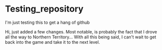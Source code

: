 # Testing_repository
I'm just testing this to get a hang of github

Hi, just added a few changes. Most notable, is probably the fact that I drove all the way to Northern Territory... With all this being said, I can't wait to get back into the game and take it to the next level.
